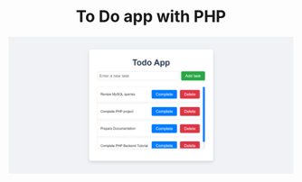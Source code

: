 <div align="center">
  <h1>To Do app with PHP</h1>
</div>
<p align="center">
  <img src="/classes/demo.png" />
</p>
